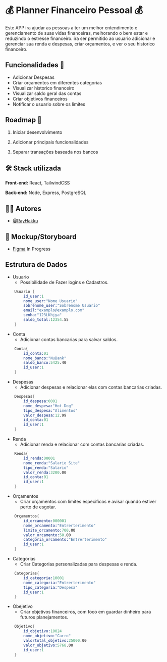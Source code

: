 # :moneybag: Planner Financeiro Pessoal :moneybag:

Este APP ira ajudar as pessoas a ter um melhor entendimento e gerenciamento de suas vidas financeiras, melhorando o bem estar e reduzindo o estresse financeiro.
ira ser permitido ao usuario adicionar e gerenciar sua renda e despesas, criar orçamentos, e ver o seu historico financeiro.

## Funcionalidades :pushpin:

- Adicionar Despesas
- Criar orçamentos em diferentes categorias
- Visualizar historico financeiro
- Visualizar saldo geral das contas
- Criar objetivos financeiros
- Notificar o usuario sobre os limites

## Roadmap :pushpin:

1. Iniciar desenvolvimento

2. Adicionar principais funcionalidades

3. Separar transações baseada nos bancos

## :hammer_and_wrench: Stack utilizada

**Front-end:** React, TailwindCSS

**Back-end:** Node, Express, PostgreSQL

## :man_technologist: Autores

- [@RayHakku](https://github.com/RayHakku)

## :receipt: Mockup/Storyboard

- [Figma](https://www.figma.com/file/afGQmgdNhhrzt15v4TWyqf/Planner-Financeiro?node-id=0%3A1&t=vc4LcWT1ifejr4em-1) In Progress

## Estrutura de Dados

- Usuario
  - Possibilidade de Fazer logins e Cadastros.

```s
    Usuario {
        id_user:1
        nome_user:"Nome Usuario"
        sobrenome_user:"Sobrenome Usuario"
        email:"examplo@examplo.com"
        senha:"123LKhjya"
        saldo_total:12354.55
    }
```

- Conta
  - Adicionar contas bancarias para salvar saldos.

```s
    Conta{
        id_conta:01
        nome_banco:"NuBank"
        saldo_banco:5425.40
        id_user:1
    }
```

- Despesas
  - Adicionar despesas e relacionar elas com contas bancarias criadas.

```s
    Despesas{
        id_despesa:0001
        nome_despesa:"Hot-Dog"
        tipo_despesa:"Alimentos"
        valor_despesa:12.99
        id_conta:01
        id_user:1
    }
```

- Renda
  - Adicionar renda e relacionar com contas bancarias criadas.

```s
    Renda{
        id_renda:00001
        nome_renda:"Salario Site"
        tipo_renda:"Salario"
        valor_renda:3200.00
        id_conta:01
        id_user:1
    }
```

- Orçamentos
  - Criar orçamentos com limites especificos e avisar quando estiver perto de esgotar.

```s
    Orçamentos{
        id_orcamento:000001
        nome_orcamento:"Entrerterimento"
        limite_orcamento:700.00
        valor_orcamento:50.00
        categoria_orcamento:"Entrerterimento"
        id_user:1
    }
```

- Categorias
  - Criar Categorias personalizadas para despesas e renda.

```s
    Categorias{
        id_categoria:10001
        nome_categoria:"Entrerterimento"
        tipo_categoria:"Despesa"
        id_user:1
    }
```

- Obejetivo
  - Criar objetivos financeiros, com foco em guardar dinheiro para futuros planejamentos.

```s
    Objetivo{
        id_objetivo:10024
        nome_objetivo:"Carro"
        valortotal_objetivo:25000.00
        valor_objetivo:5768.00
        id_user:1
    }
```
